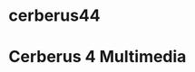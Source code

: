 # cerberus44









<h1 class="text-primary><a href="https://cerberus4.netlify.com/">Cerberus 4 Multimedia</a></h1>
